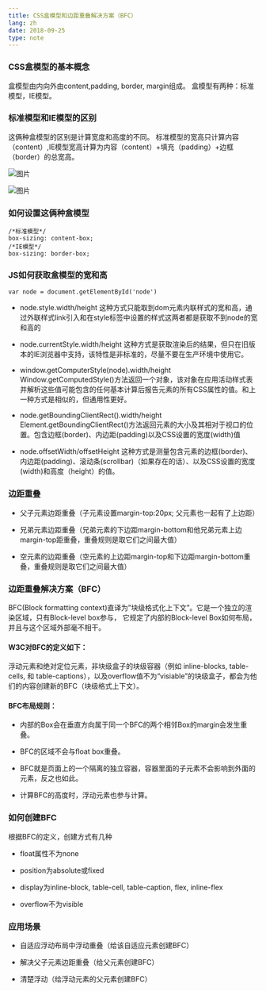 ```yaml
---
title: CSS盒模型和边距重叠解决方案（BFC）
lang: zh
date: 2018-09-25
type: note
---
```


### CSS盒模型的基本概念

盒模型由内向外由content,padding, border, margin组成。
盒模型有两种：标准模型，IE模型。

### 标准模型和IE模型的区别

这俩种盒模型的区别是计算宽度和高度的不同。
标准模型的宽高只计算内容（content）,IE模型宽高计算为内容（content）+填充（padding）+边框（border）的总宽高。

![图片](/images/20240310214341Gxd31S.png)

![图片](/images/20240310214237UjGOJB.png)

### 如何设置这俩种盒模型

```
/*标准模型*/
box-sizing: content-box;
/*IE模型*/
box-sizing: border-box;
```

### JS如何获取盒模型的宽和高

```
var node = document.getElementById('node')
```

- node.style.width/height
  这种方式只能取到dom元素内联样式的宽和高，通过外联样式link引入和在style标签中设置的样式这两者都是获取不到node的宽和高的

- node.currentStyle.width/height
  这种方式是获取渲染后的结果，但只在旧版本的IE浏览器中支持，该特性是非标准的，尽量不要在生产环境中使用它。

- window.getComputerStyle(node).width/height
  Window.getComputedStyle()方法返回一个对象，该对象在应用活动样式表并解析这些值可能包含的任何基本计算后报告元素的所有CSS属性的值。和上一种方式是相似的，但通用性更好。
- node.getBoundingClientRect().width/height
  Element.getBoundingClientRect()方法返回元素的大小及其相对于视口的位置。包含边框(border)、内边距(padding)以及CSS设置的宽度(width)值

- node.offsetWidth/offsetHeight
  这种方式是测量包含元素的边框(border)、内边距(padding)、滚动条(scrollbar)（如果存在的话）、以及CSS设置的宽度(width)和高度（height）的值。

### 边距重叠

- 父子元素边距重叠（子元素设置margin-top:20px; 父元素也一起有了上边距）

- 兄弟元素边距重叠（兄弟元素的下边距margin-bottom和他兄弟元素上边margin-top距重叠，重叠规则是取它们之间最大值）

- 空元素的边距重叠（空元素的上边距margin-top和下边距margin-bottom重叠，重叠规则是取它们之间最大值）

### 边距重叠解决方案（BFC）

BFC(Block formatting context)直译为”块级格式化上下文”。它是一个独立的渲染区域，只有Block-level box参与， 它规定了内部的Block-level Box如何布局，并且与这个区域外部毫不相干。

#### W3C对BFC的定义如下：

浮动元素和绝对定位元素，非块级盒子的块级容器（例如 inline-blocks, table-cells, 和 table-captions），以及overflow值不为“visiable”的块级盒子，都会为他们的内容创建新的BFC（块级格式上下文）。

#### BFC布局规则：

- 内部的Box会在垂直方向属于同一个BFC的两个相邻Box的margin会发生重叠。

- BFC的区域不会与float box重叠。

- BFC就是页面上的一个隔离的独立容器，容器里面的子元素不会影响到外面的元素，反之也如此。

- 计算BFC的高度时，浮动元素也参与计算。

### 如何创建BFC

根据BFC的定义，创建方式有几种

- float属性不为none

- position为absolute或fixed

- display为inline-block, table-cell, table-caption, flex, inline-flex

- overflow不为visible

### 应用场景

- 自适应浮动布局中浮动重叠（给该自适应元素创建BFC）

- 解决父子元素边距重叠（给父元素创建BFC）

- 清楚浮动（给浮动元素的父元素创建BFC）
